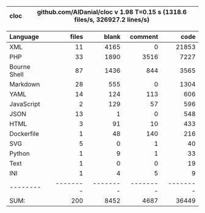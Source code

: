 cloc|github.com/AlDanial/cloc v 1.98  T=0.15 s (1318.6 files/s, 326927.2 lines/s)
--- | ---

Language|files|blank|comment|code
:-------|-------:|-------:|-------:|-------:
XML|11|4165|0|21853
PHP|33|1890|3516|7227
Bourne Shell|87|1436|844|3565
Markdown|28|555|0|1304
YAML|14|124|113|606
JavaScript|2|129|57|596
JSON|13|1|0|548
HTML|3|91|10|433
Dockerfile|1|48|140|216
SVG|5|0|1|40
Python|1|9|1|33
Text|1|0|0|19
INI|1|4|5|9
--------|--------|--------|--------|--------
SUM:|200|8452|4687|36449
